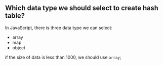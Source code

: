 
## Which data type we should select to create hash table?
In JavaScript, there is three data type we can select:
* array
* map
* object

if the size of data is less than 1000, we should use `array`;

